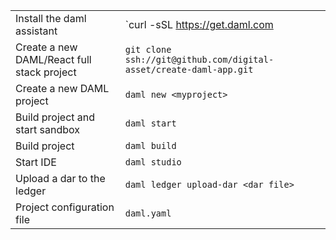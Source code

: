 |                      |                                                       |
| -------------------- | ----------------------------------------------------- |
| Install the daml assistant | `curl -sSL https://get.daml.com | sh -s <version>` |
| Create a new DAML/React full stack project | `git clone ssh://git@github.com/digital-asset/create-daml-app.git`|
| Create a new DAML project | `daml new <myproject>` |
| Build project and start sandbox | `daml start` |
| Build project | `daml build` |
| Start IDE | `daml studio` |
| Upload a dar to the ledger | `daml ledger upload-dar <dar file>` |
| Project configuration file | `daml.yaml` |

